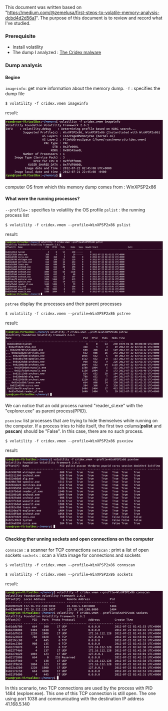 This document was written based on "https://medium.com/@zemelusa/first-steps-to-volatile-memory-analysis-dcbd4d2d56a1". 
The purpose of this document is to review and record what I've studied.


### Prerequisite
- Install volatility
- The dump I analyzed : [The Cridex malware](https://github.com/volatilityfoundation/volatility/wiki/Memory-Samples)


### Dump analysis 

#### Begine
`imageinfo`: get more information about the memory dump. 
`-f` : specifies the dump file

```
$ volatility -f cridex.vmem imageinfo
```

result: 

<img src="./img/imageinfo.png" title="imageinfo"></img><br/>


computer OS from which this memory dump comes from : WinXPSP2x86

#### What were the running processes? 

`--profile=` : specifies to volatility the OS profile 
`pslist` : the running process list 

```
$ volatility -f cridex.vmem --profile=WinXPSP2x86 pslist
```

result: 

<img src="./img/pslist.png" title="pslist"></img><br/>


`pstree` display the processes and their parent processes
```
$ volatility -f cridex.vmem --profile=WinXPSP2x86 pstree
```

result: 

<img src="./img/pstree.png" title="pstree"></img><br/>


We can notice that an odd process named "reader_sl.exe" with the "explorer.exe" as parent process(PPID).


`psxview`: list processes that are trying to hide themselves while running on the computer. 
If a process tries to hide itself, the first two colums(__pslist__ and __psscan__) should be "False".
In this case, there are no such process.

```
$ volatility -f cridex.vmem --profile=WinXPSP2x86 psxview
```

result:

<img src="./img/psxview.png" title="psxview"></img><br/>




#### Checking ther unning sockets and open connections on the computer
`connscan` : a scanner for TCP connections
`netscan` : print a list of open sockets
`sockets` : scan a Vista image for connections and sockets

```
$ volatility -f cridex.vmem --profile=WinXPSP2x86 connscan
```
```
$ volatility -f cridex.vmem --profile=WinXPSP2x86 sockets
```

result: 

<img src="./img/connscan_sockets.png" title="connscan_sockets"></img><br/>


In this scenario, two TCP connections are used by the process with PID 1484 (exploer.exe).
This one of this TCP connection is still open. 
The one using port 1038 and communicating with the destination IP address 41.168.5.140




